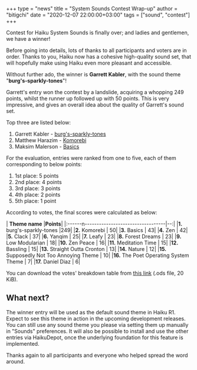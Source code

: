 +++
type = "news"
title = "System Sounds Contest Wrap-up"
author = "bitigchi"
date = "2020-12-07 22:00:00+03:00"
tags = ["sound", "contest"]
+++

Contest for Haiku System Sounds is finally over; and ladies and gentlemen, we have a winner!

Before going into details, lots of thanks to all participants and voters are in order. Thanks to you, Haiku now has a cohesive high-quality sound set, that will hopefully make using Haiku even more pleasant and accessible.

Without further ado, the winner is **Garrett Kabler**, with the sound theme "**burg's-sparkly-tones**"!

Garrett's entry won the contest by a landslide, acquiring a whopping 249 points, whilst the runner up followed up with 50 points. This is very impressive, and gives an overall idea about the quality of Garrett's sound set.

Top three are listed below:

1. Garrett Kabler - [burg's-sparkly-tones](/files/sound-contest/garrett_kabler_burgs-sparkly-tones.zip)
2. Matthew Harazim - [Komorebi](/files/sound-contest/bearlyMatt-Komorebi.zip)
3. Maksim Malerson - [Basics](/files/sound-contest/maksim_malerson_Basics.zip)

For the evaluation, entries were ranked from one to five, each of them corresponding to below points:

1. 1st place: 5 points
2. 2nd place: 4 points
3. 3rd place: 3 points
4. 4th place: 2 points
5. 5th place: 1 point

According to votes, the final scores were calculated as below:

| **Theme name**                    |**Points**|
|:------n----------------------------------|--:|
|**1.** burg's-sparkly-tones               |249|
|**2.** Komorebi                           | 50|
|**3.** Basics                             | 43|
|**4.** Zen                                | 42|
|**5.** Clack                              | 37|
|**6.** Yanqim                             | 25|
|**7.** Leafy                              | 23|
|**8.** Forest Dreams                      | 23|
|**9.** Low Modularian                     | 18|
|**10.** Zen Peace                         | 16|
|**11.** Meditation Time                   | 15|
|**12.** Bassling                          | 15|
|**13.** Straight Outta Cronton            | 13|
|**14.** Nature                            | 12|
|**15.** Supposedly Not Too Annoying Theme | 10|
|**16.** The Poet Operating System Theme   |  7|
|**17.** Daniel Diaz                       |  6|

You can download the votes' breakdown table from [this link](/files/sound-contest/sound_contest_cotes.ods) (.ods file, 20 KiB).

## What next?

The winner entry will be used as the default sound theme in Haiku R1. Expect to see this theme in action in the upcoming development releases. You can still use any sound theme you please via setting them up manually in "Sounds" preferences. It will also be possible to install and use the other entries via HaikuDepot, once the underlying foundation for this feature is implemented.

Thanks again to all participants and everyone who helped spread the word around.
